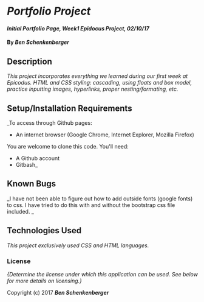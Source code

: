 # _Portfolio Project_
#### _Initial Portfolio Page, Week1 Epidocus Project, 02/10/17_

#### By _**Ben Schenkenberger**_

## Description

_This project incorporates everything we learned during our first week at Epicodus.
HTML and CSS styling: cascading, using floats and box model, practice inputting images,
hyperlinks, proper nesting/formating, etc._ 



## Setup/Installation Requirements

_To access through Github pages:
* An internet browser (Google Chrome, Internet Explorer, Mozilla Firefox)

You are welcome to clone this code. You'll need:
* A Github account
* Gitbash_

## Known Bugs

_I have not been able to figure out how to add outside fonts (google fonts) to css. I have tried to do this with and without the bootstrap css file included. _

## Technologies Used

_This project exclusively used CSS and HTML languages._

### License

*{Determine the license under which this application can be used.  See below for more details on licensing.}*

Copyright (c) 2017 **_Ben Schenkenberger_**

